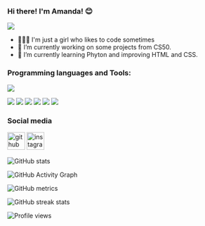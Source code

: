 ### Hi there! I'm Amanda! 😊

![](https://i.imgur.com/ovE1gsi.png)

- 👩🏼‍💻 I'm just a girl who likes to code sometimes
- 🔭 I’m currently working on some projects from CS50. 
- 🌱 I’m currently learning Phyton and improving HTML and CSS. 

### Programming languages and Tools:

![](https://www.tabnine.com/blog/wp-content/uploads/2022/03/blog_10-1.png)

![](https://i.imgur.com/QM2VcvM.png) ![](https://i.imgur.com/7IToNGJ.png) ![](https://i.imgur.com/BgwlS2h.png) ![](https://i.imgur.com/yZgqWuE.png) ![](https://i.imgur.com/nXGQB1n.png) ![](https://i.imgur.com/jwaJo7m.png)

### Social media
[<img src='https://cdn.jsdelivr.net/npm/simple-icons@3.0.1/icons/github.svg' alt='github' height='40'>](https://github.com/amanyumih)  [<img src='https://cdn.jsdelivr.net/npm/simple-icons@3.0.1/icons/instagram.svg' alt='instagram' height='40'>](https://www.instagram.com/amanyumih/)  

![GitHub stats](https://github-readme-stats.vercel.app/api?username=amanyumih&show_icons=true&count_private=true)  

![GitHub Activity Graph](https://activity-graph.herokuapp.com/graph?username=amanyumih)  

![GitHub metrics](https://metrics.lecoq.io/amanyumih)  

![GitHub streak stats](https://streak-stats.demolab.com/?user=amanyumih)  

![Profile views](https://gpvc.arturio.dev/amanyumih)  

